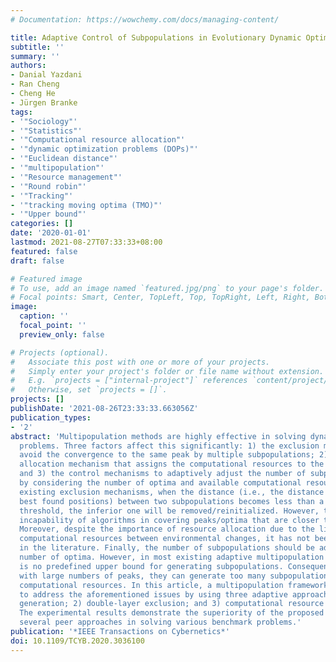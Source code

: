 ```yaml
---
# Documentation: https://wowchemy.com/docs/managing-content/

title: Adaptive Control of Subpopulations in Evolutionary Dynamic Optimization
subtitle: ''
summary: ''
authors:
- Danial Yazdani
- Ran Cheng
- Cheng He
- Jürgen Branke
tags:
- '"Sociology"'
- '"Statistics"'
- '"Computational resource allocation"'
- '"dynamic optimization problems (DOPs)"'
- '"Euclidean distance"'
- '"multipopulation"'
- '"Resource management"'
- '"Round robin"'
- '"Tracking"'
- '"tracking moving optima (TMO)"'
- '"Upper bound"'
categories: []
date: '2020-01-01'
lastmod: 2021-08-27T07:33:33+08:00
featured: false
draft: false

# Featured image
# To use, add an image named `featured.jpg/png` to your page's folder.
# Focal points: Smart, Center, TopLeft, Top, TopRight, Left, Right, BottomLeft, Bottom, BottomRight.
image:
  caption: ''
  focal_point: ''
  preview_only: false

# Projects (optional).
#   Associate this post with one or more of your projects.
#   Simply enter your project's folder or file name without extension.
#   E.g. `projects = ["internal-project"]` references `content/project/deep-learning/index.md`.
#   Otherwise, set `projects = []`.
projects: []
publishDate: '2021-08-26T23:33:33.663056Z'
publication_types:
- '2'
abstract: 'Multipopulation methods are highly effective in solving dynamic optimization
  problems. Three factors affect this significantly: 1) the exclusion mechanisms to
  avoid the convergence to the same peak by multiple subpopulations; 2) the resource
  allocation mechanism that assigns the computational resources to the subpopulations;
  and 3) the control mechanisms to adaptively adjust the number of subpopulations
  by considering the number of optima and available computational resources. In the
  existing exclusion mechanisms, when the distance (i.e., the distance between their
  best found positions) between two subpopulations becomes less than a predefined
  threshold, the inferior one will be removed/reinitialized. However, this leads to
  incapability of algorithms in covering peaks/optima that are closer than the threshold.
  Moreover, despite the importance of resource allocation due to the limited available
  computational resources between environmental changes, it has not been well studied
  in the literature. Finally, the number of subpopulations should be adapted to the
  number of optima. However, in most existing adaptive multipopulation methods, there
  is no predefined upper bound for generating subpopulations. Consequently, in problems
  with large numbers of peaks, they can generate too many subpopulations sharing limited
  computational resources. In this article, a multipopulation framework is proposed
  to address the aforementioned issues by using three adaptive approaches: 1) subpopulation
  generation; 2) double-layer exclusion; and 3) computational resource allocation.
  The experimental results demonstrate the superiority of the proposed framework over
  several peer approaches in solving various benchmark problems.'
publication: '*IEEE Transactions on Cybernetics*'
doi: 10.1109/TCYB.2020.3036100
---
```

